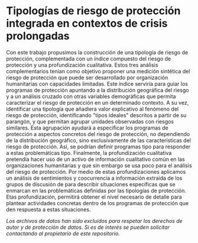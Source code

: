 # Tipologías de riesgo de protección integrada en contextos de crisis prolongadas

Con este trabajo propusimos la construcción de una tipología de riesgo de protección, complementada con un índice compuesto del riesgo de protección y una profundización cualitativa. Estos tres análisis complementarios tenían como objetivo proponer una medición sintética del riesgo de protección que puede ser desarrollado por organización humanitarias con capacidades limitadas. Este índice serviría para guiar los programas de protección apuntando a la distribución geográfica del riesgo y a un análisis cruzado con otras variables demográficas que permita caracterizar el riesgo de protección en un determinado contexto. A su vez, identificar una tipología que añadiera valor explicativo al fenómeno del riesgo de protección, identificando "tipos ideales" descritos a partir de su parangón, y que permitan agrupar unidades observadas con riesgos similares. Esta agrupación ayudará a especificar los programas de protección a aspectos concretos del riesgo de protección, no dependiendo de la distribución geográfico, sino exclusivamente de las características del riesgo de protección. Así, se podrían definir programas tipo para responder a estas problemáticas tipo. Finalmente, la profundización cualitativa pretendía hacer uso de un activo de información cualitativo común en las organizaciones humanitarias y que sin embargo se usa poco para el análisis del riesgo de protección. Por medio de estas profundizaciones aplicamos un análisis de sentimientos y coocurrencia a información extraída de los grupos de discusión de para describir situaciones específicas que se enmarcan en las problemáticas definidas por las tipologías de protección. Etas profundización, permitirá obtener el nivel necesario de detalle para plantear actividades concretas dentro de los programas de protección que den respuesta a estas situaciones.

_Los archivos de datos han sido excluidos para respetar los derechos de autor y de protección de datos. Si es de interés se pueden solicitar contactando al propietario de este repositorio._
